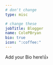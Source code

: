 ```yaml
---
# don't change
type: misc

# change these
jobTitle: Blogger
name: ColePBryan
bio: true
icon: ":coffee:"
---
```


Add your Bio here!:+1: